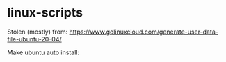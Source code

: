 # linux-scripts
Stolen (mostly) from: https://www.golinuxcloud.com/generate-user-data-file-ubuntu-20-04/


Make ubuntu auto install:

```bash

```